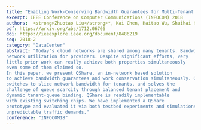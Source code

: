 ```yaml
---
title: "Enabling Work-Conserving Bandwidth Guarantees for Multi-Tenant Datacenters via Dynamic Tenant-Queue Binding"
excerpt: IEEE Conference on Computer Communications (INFOCOM) 2018
authors:  <strong>Zhuotao Liu</strong>*, Kai Chen, Haitao Wu, Shuihai Hu, Yih-Chun Hu, Yi Wang, Gong Zhang
pdf: https://arxiv.org/abs/1712.06766
doi: https://ieeexplore.ieee.org/document/8486219
seq: 2018-2
category: "DataCenter"
abstract: "Today's cloud networks are shared among many tenants. Bandwidth guarantees and work conservation are two key properties to ensure predictable performance for tenant applications and high
network utilization for providers. Despite significant efforts, very
little prior work can really achieve both properties simultaneously
even some of them claimed so.
In this paper, we present QShare, an in-network based solution
to achieve bandwidth guarantees and work conservation simultaneously. QShare leverages weighted fair queuing on commodity
switches to slice network bandwidth for tenants, and solves the
challenge of queue scarcity through balanced tenant placement and
dynamic tenant-queue binding. QShare is readily implementable
with existing switching chips. We have implemented a QShare
prototype and evaluated it via both testbed experiments and simulations. Our results show that QShare ensures bandwidth guarantees while driving network utilization to over 91% even under
unpredictable traffic demands."
conference: "INFOCOM18"
---
```

